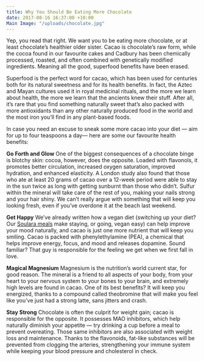 ```yaml
---
title: Why You Should Be Eating More Chocolate
date: 2017-08-16 16:37:00 +10:00
Main Image: "/uploads/chocolate.jpg"
---
```


Yep, you read that right. We want you to be eating more chocolate, or at least chocolate’s healthier older sister. Cacao is chocolate’s raw form, while the cocoa found in our favourite cakes and Cadbury has been chemically processed, roasted, and often combined with genetically modified ingredients. Meaning all the good, superfood benefits have been erased.  

Superfood is the perfect word for cacao, which has been used for centuries both for its natural sweetness and for its health benefits. In fact, the Aztec and Mayan cultures used it in royal medicinal rituals, and the more we learn about health, the more we learn that the ancients knew their stuff. After all, it’s rare that you find something naturally sweet that’s also packed with more antioxidants than any other naturally produced food in the world and the most iron you’ll find in any plant-based foods.

In case you need an excuse to sneak some more cacao into your diet — aim for up to four teaspoons a day— here are some our favourite health benefits: 

**Go Forth and Glow**
One of the biggest consequences of a chocolate binge is blotchy skin: cocoa, however, does the opposite. Loaded with flavonols, it promotes better circulation, increased oxygen saturation, improved hydration, and enhanced elasticity. A London study also found that those who ate at least 20 grams of cacao over a 12-week period were able to stay in the sun twice as long with getting sunburnt than those who didn’t. Sulfur within the mineral will take care of the rest of you, making your nails strong and your hair shiny. We can’t really argue with something that will keep you looking fresh, even if you’ve overdone it at the beach last weekend. 

**Get Happy**
We’ve already written how a vegan diet (switching up your diet? Our [Soulara meals](https://www.soulara.com.au/) make staying, or going, vegan easy) can help improve your mood naturally, and cacao is just one more nutrient that will keep you smiling. Cacao is packed with phenylethylamine (PEA), a chemical that helps improve energy, focus, and mood and releases dopamine. Sound familiar? That guy is responsible for the feeling we get when we first fall in love. 

**Magical Magnesium**
Magnesium is the nutrition’s world current star, for good reason. The mineral is a friend to all aspects of your body, from your heart to your nervous system to your bones to your brain, and extremely high levels are found in cacao. One of its best benefits? It will keep you energized, thanks to a compound called theobromine that will make you feel like you’ve just had a strong latte, sans jitters and crash. 

**Stay Strong**
Chocolate is often the culprit for weight gain; cacao is responsible for the opposite. It possesses MAO inhibitors, which help naturally diminish your appetite — try drinking a cup before a meal to prevent overeating. Those same inhibitors are also associated with weight loss and maintenance. Thanks to the flavonoids, fat-like substances will be prevented from clogging the arteries, strengthening your immune system while keeping your blood pressure and cholesterol in check. 
